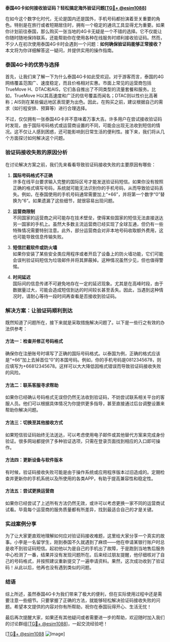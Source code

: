 **泰国4G卡如何接收验证码？轻松搞定海外验证问题[[TG💪+ @esim1088](https://t.me/s/esim1088)]**

在如今这个数字化时代，无论是国内还是国外，手机号码都扮演着至关重要的角色。特别是在旅行或者短期居住时，拥有一个稳定的通讯工具显得尤为重要。如果你计划前往泰国，那么购买一张当地的4G卡无疑是一个不错的选择。它不仅能让你随时随地保持联系，还能帮助你在使用各种在线服务时顺利接收验证码。然而，不少人在初次使用泰国4G卡时会遇到一个问题：**如何确保验证码能够正常接收？** 本文将为你详细解答这一疑问，并提供实用的操作指南。

### 泰国4G卡的优势与选择

首先，让我们来了解一下为什么泰国4G卡如此受欢迎。对于游客而言，泰国的4G网络覆盖范围广、速度稳定，而且价格相对实惠。市面上常见的运营商包括TrueMove H、DTAC和AIS，它们各自推出了不同类型的流量套餐和服务。比如，TrueMove H以其高速度和广泛的信号覆盖而闻名；DTAC则以性价比高著称；AIS则在某些偏远地区表现更为出色。因此，在购买之前，建议根据自己的需求（如行程安排、预算等）进行合理选择。

不过，仅仅拥有一张泰国4G卡并不意味着万事大吉。许多用户在尝试接收验证码时发现，由于国际号码格式或运营商设置的不同，可能会出现无法收到短信的情况。这不仅让人感到困惑，还可能影响到日常生活的便利性。接下来，我们将从几个方面探讨如何解决这个问题。

### 验证码接收失败的原因分析

在讨论解决方案之前，我们先来看看导致验证码接收失败的主要原因有哪些：

1. **国际号码格式不正确**  
   许多在线平台要求输入完整的国际区号才能发送验证码短信。如果你没有按照正确的格式填写号码，系统就可能无法识别你的手机号码，从而导致验证码丢失。例如，在泰国使用的手机号码通常需要加上“+66”，并将第一个数字“0”替换为“6”。如果遗漏了这些细节，就很容易出现问题。

2. **运营商限制**  
   不同国家的运营商之间可能存在技术壁垒，使得某些国家的短信无法直接送达另一国家的手机上。虽然大多数主流运营商已经实现了全球互通，但仍有一些特殊情况需要特别注意。此外，部分运营商会对非本地号码收取额外费用，这也可能导致信息传输失败。

3. **短信拦截软件或防火墙**  
   如果你安装了某些安全类应用程序或者开启了设备上的防火墙功能，它们可能会误判验证码短信为垃圾邮件并将其屏蔽掉。这种情况虽然少见，但也值得警惕。

4. **时间延迟**  
   国际间的信息传递不可避免地存在一定的延迟现象。尤其是在高峰时段，由于数据量过大，可能会造成短信到达的时间较长甚至丢失。因此，当遇到这种情况时，请耐心等待一段时间再查看是否接收到验证码。

### 解决方案：让验证码顺利到达

既然知道了问题所在，接下来就是采取措施解决问题了。以下是一些行之有效的办法供参考：

#### 方法一：检查并修正号码格式
确保你在注册账号时填写了正确的国际号码格式。以泰国为例，正确的格式应该是“+66”加上去掉首位“0”的本国号码。例如，你的手机号码是0812345678，则应填写为+66812345678。这样可以大大降低因格式错误而导致验证码接收失败的风险。

#### 方法二：联系客服寻求帮助
如果你已经确认号码格式无误但仍然无法收到验证码，不妨尝试联系相关平台的客服人员。他们可以根据具体情况为你提供更多指导，甚至直接通过后台调整设置来帮助你解决问题。

#### 方法三：切换至其他接收方式
如果短信验证码始终无法送达，可以考虑使用电子邮件或其他替代方案来完成身份验证。很多网站都提供了多种验证选项，只需在登录页面找到相应的入口即可操作。

#### 方法四：更新设备与软件版本
有时候，验证码接收失败可能是由于操作系统或应用程序版本过旧造成的。定期检查并更新你的手机系统以及所使用的各类APP，有助于提高兼容性和稳定性。

#### 方法五：尝试更换运营商
如果你已经尝试了上述所有方法仍然无效，或许可以考虑更换一家不同的运营商试试看。毕竟每个运营商的服务质量都有所差异，找到最适合自己的才是关键。

### 实战案例分享

为了让大家更直观地理解如何应对验证码接收难题，这里给大家分享一个真实的故事。小李是一名留学生，刚到泰国不久就遇到了麻烦——他在申请某银行账户时总是收不到验证码短信。起初他以为是自己的手机出了故障，于是跑到当地售后服务中心检测了一番，结果并没有发现问题所在。后来经过朋友提醒，他仔细核对了自己的号码格式，并按照建议重新提交了一遍申请资料。果然，这次成功收到了验证码！从此以后，他再也没有遇到类似的问题。

### 结语

综上所述，虽然泰国4G卡为我们带来了极大的便利，但在实际使用过程中还是需要注意一些细节。只要掌握了正确的方法，就能够轻松解决验证码接收失败的问题。希望本文提供的内容对你有所帮助，祝你在泰国玩得开心、生活无忧！

最后再次提醒大家，如果还有其他疑问或者需要进一步的帮助，欢迎随时加入我们的讨论群组[[TG💪+ @esim1088](https://t.me/s/esim1088)]，一起交流经验吧！

[[TG💪+ @esim1088](https://t.me/s/esim1088) ![Image](https://i.postimg.cc/4NQfJmqS/Snipaste-2025-05-13-00-14-12.png)]